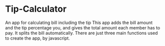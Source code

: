 # Tip-Calculator
An app for calculating bill including the tip
This app adds the bill amount and the tip percentage you, and gives the total amount each member has to pay. 
It splits the bill automatically.
There are just three main functions used to create the app, by javascript.
